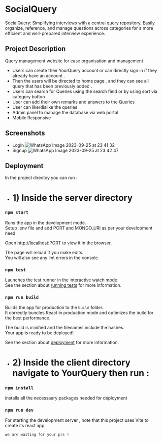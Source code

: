 
# SocialQuery
SocialQuery: Simplifying interviews with a central query repository. Easily organize, reference, and manage questions across categories for a more efficient and well-prepared interview experience.

## Project Description 
Query management website for ease organisation and management 

-  Users can create their YourQuery account or can directly sign in if they already have an account  .
- Then the users will be directed to home page , and they can see all query that has been 
  previously added .
-  Users can search for Queries using the search field or by using sort via category button 
- User can add their own remarks and answers to the Queries
- User can like/dislike the queries 
- Admin panel to manage the database via web portal 
- Mobile Responsive 
## Screenshots
- Login 
![WhatsApp Image 2023-09-25 at 23 41 32](https://github.com/VineeTagarwaL-code/SocialQuery/assets/91052168/a8662a1d-da4b-4c24-9afa-05e012d052cd)
- Signup
 ![WhatsApp Image 2023-09-25 at 23 42 47](https://github.com/VineeTagarwaL-code/SocialQuery/assets/91052168/6dd6a300-e5c2-4811-b4ab-8c54ba07f074)
## Deployment
In the project directoy you can run : 

- # 1)  Inside the server directory
### `npm start`

Runs the app in the development mode. <br/>
Setup .env file and add PORT and MONGO_URI as per your development need

Open [http://localhost:PORT](http://localhost:PORT) to view it in the browser.

The page will reload if you make edits.<br />
You will also see any lint errors in the console.

### `npm test`

Launches the test runner in the interactive watch mode.<br />
See the section about [running tests](https://facebook.github.io/create-react-app/docs/running-tests) for more information.

### `npm run build`

Builds the app for production to the `build` folder.<br />
It correctly bundles React in production mode and optimizes the build for the best performance.

The build is minified and the filenames include the hashes.<br />
Your app is ready to be deployed!

See the section about [deployment](https://facebook.github.io/create-react-app/docs/deployment) for more information.

- # 2) Inside the client directory navigate to YourQuery then run :
### `npm install`
installs all the necessaary packages needed for deployment 
### `npm run dev`
For starting the development server , note that this project uses Vite to create its react app 

```shell
we are waiting for your prs ! 
```



